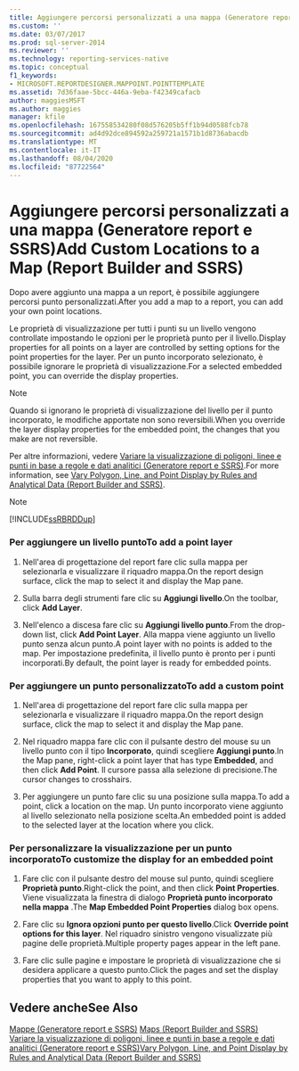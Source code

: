 ```yaml
---
title: Aggiungere percorsi personalizzati a una mappa (Generatore report e SSRS) | Microsoft Docs
ms.custom: ''
ms.date: 03/07/2017
ms.prod: sql-server-2014
ms.reviewer: ''
ms.technology: reporting-services-native
ms.topic: conceptual
f1_keywords:
- MICROSOFT.REPORTDESIGNER.MAPPOINT.POINTTEMPLATE
ms.assetid: 7d36faae-5bcc-446a-9eba-f42349cafacb
author: maggiesMSFT
ms.author: maggies
manager: kfile
ms.openlocfilehash: 167558534280f08d576205b5ff1b94d0588fcb78
ms.sourcegitcommit: ad4d92dce894592a259721a1571b1d8736abacdb
ms.translationtype: MT
ms.contentlocale: it-IT
ms.lasthandoff: 08/04/2020
ms.locfileid: "87722564"
---
```

# <a name="add-custom-locations-to-a-map-report-builder-and-ssrs"></a><span data-ttu-id="88fad-102">Aggiungere percorsi personalizzati a una mappa (Generatore report e SSRS)</span><span class="sxs-lookup"><span data-stu-id="88fad-102">Add Custom Locations to a Map (Report Builder and SSRS)</span></span>
  <span data-ttu-id="88fad-103">Dopo avere aggiunto una mappa a un report, è possibile aggiungere percorsi punto personalizzati.</span><span class="sxs-lookup"><span data-stu-id="88fad-103">After you add a map to a report, you can add your own point locations.</span></span>  
  
 <span data-ttu-id="88fad-104">Le proprietà di visualizzazione per tutti i punti su un livello vengono controllate impostando le opzioni per le proprietà punto per il livello.</span><span class="sxs-lookup"><span data-stu-id="88fad-104">Display properties for all points on a layer are controlled by setting options for the point properties for the layer.</span></span> <span data-ttu-id="88fad-105">Per un punto incorporato selezionato, è possibile ignorare le proprietà di visualizzazione.</span><span class="sxs-lookup"><span data-stu-id="88fad-105">For a selected embedded point, you can override the display properties.</span></span>  
  
> [!NOTE]  
>  <span data-ttu-id="88fad-106">Quando si ignorano le proprietà di visualizzazione del livello per il punto incorporato, le modifiche apportate non sono reversibili.</span><span class="sxs-lookup"><span data-stu-id="88fad-106">When you override the layer display properties for the embedded point, the changes that you make are not reversible.</span></span>  
  
 <span data-ttu-id="88fad-107">Per altre informazioni, vedere [Variare la visualizzazione di poligoni, linee e punti in base a regole e dati analitici &#40;Generatore report e SSRS&#41;](vary-polygon-line-and-point-display-by-rules-and-analytical-data.md).</span><span class="sxs-lookup"><span data-stu-id="88fad-107">For more information, see [Vary Polygon, Line, and Point Display by Rules and Analytical Data &#40;Report Builder and SSRS&#41;](vary-polygon-line-and-point-display-by-rules-and-analytical-data.md).</span></span>  
  
> [!NOTE]  
>  [!INCLUDE[ssRBRDDup](../../includes/ssrbrddup-md.md)]  
  
### <a name="to-add-a-point-layer"></a><span data-ttu-id="88fad-108">Per aggiungere un livello punto</span><span class="sxs-lookup"><span data-stu-id="88fad-108">To add a point layer</span></span>  
  
1.  <span data-ttu-id="88fad-109">Nell'area di progettazione del report fare clic sulla mappa per selezionarla e visualizzare il riquadro mappa.</span><span class="sxs-lookup"><span data-stu-id="88fad-109">On the report design surface, click the map to select it and display the Map pane.</span></span>  
  
2.  <span data-ttu-id="88fad-110">Sulla barra degli strumenti fare clic su **Aggiungi livello**.</span><span class="sxs-lookup"><span data-stu-id="88fad-110">On the toolbar, click **Add Layer**.</span></span>  
  
3.  <span data-ttu-id="88fad-111">Nell'elenco a discesa fare clic su **Aggiungi livello punto**.</span><span class="sxs-lookup"><span data-stu-id="88fad-111">From the drop-down list, click **Add Point Layer**.</span></span> <span data-ttu-id="88fad-112">Alla mappa viene aggiunto un livello punto senza alcun punto.</span><span class="sxs-lookup"><span data-stu-id="88fad-112">A point layer with no points is added to the map.</span></span> <span data-ttu-id="88fad-113">Per impostazione predefinita, il livello punto è pronto per i punti incorporati.</span><span class="sxs-lookup"><span data-stu-id="88fad-113">By default, the point layer is ready for embedded points.</span></span>  
  
### <a name="to-add-a-custom-point"></a><span data-ttu-id="88fad-114">Per aggiungere un punto personalizzato</span><span class="sxs-lookup"><span data-stu-id="88fad-114">To add a custom point</span></span>  
  
1.  <span data-ttu-id="88fad-115">Nell'area di progettazione del report fare clic sulla mappa per selezionarla e visualizzare il riquadro mappa.</span><span class="sxs-lookup"><span data-stu-id="88fad-115">On the report design surface, click the map to select it and display the Map pane.</span></span>  
  
2.  <span data-ttu-id="88fad-116">Nel riquadro mappa fare clic con il pulsante destro del mouse su un livello punto con il tipo **Incorporato**, quindi scegliere **Aggiungi punto**.</span><span class="sxs-lookup"><span data-stu-id="88fad-116">In the Map pane, right-click a point layer that has type **Embedded**, and then click **Add Point**.</span></span> <span data-ttu-id="88fad-117">Il cursore passa alla selezione di precisione.</span><span class="sxs-lookup"><span data-stu-id="88fad-117">The cursor changes to crosshairs.</span></span>  
  
3.  <span data-ttu-id="88fad-118">Per aggiungere un punto fare clic su una posizione sulla mappa.</span><span class="sxs-lookup"><span data-stu-id="88fad-118">To add a point, click a location on the map.</span></span> <span data-ttu-id="88fad-119">Un punto incorporato viene aggiunto al livello selezionato nella posizione scelta.</span><span class="sxs-lookup"><span data-stu-id="88fad-119">An embedded point is added to the selected layer at the location where you click.</span></span>  
  
### <a name="to-customize-the-display-for-an-embedded-point"></a><span data-ttu-id="88fad-120">Per personalizzare la visualizzazione per un punto incorporato</span><span class="sxs-lookup"><span data-stu-id="88fad-120">To customize the display for an embedded point</span></span>  
  
1.  <span data-ttu-id="88fad-121">Fare clic con il pulsante destro del mouse sul punto, quindi scegliere **Proprietà punto**.</span><span class="sxs-lookup"><span data-stu-id="88fad-121">Right-click the point, and then click **Point Properties**.</span></span> <span data-ttu-id="88fad-122">Viene visualizzata la finestra di dialogo **Proprietà punto incorporato nella mappa** .</span><span class="sxs-lookup"><span data-stu-id="88fad-122">The **Map Embedded Point Properties** dialog box opens.</span></span>  
  
2.  <span data-ttu-id="88fad-123">Fare clic su **Ignora opzioni punto per questo livello**.</span><span class="sxs-lookup"><span data-stu-id="88fad-123">Click **Override point options for this layer**.</span></span> <span data-ttu-id="88fad-124">Nel riquadro sinistro vengono visualizzate più pagine delle proprietà.</span><span class="sxs-lookup"><span data-stu-id="88fad-124">Multiple property pages appear in the left pane.</span></span>  
  
3.  <span data-ttu-id="88fad-125">Fare clic sulle pagine e impostare le proprietà di visualizzazione che si desidera applicare a questo punto.</span><span class="sxs-lookup"><span data-stu-id="88fad-125">Click the pages and set the display properties that you want to apply to this point.</span></span>  
  
## <a name="see-also"></a><span data-ttu-id="88fad-126">Vedere anche</span><span class="sxs-lookup"><span data-stu-id="88fad-126">See Also</span></span>  
 <span data-ttu-id="88fad-127">[Mappe &#40;Generatore report e SSRS&#41;](maps-report-builder-and-ssrs.md) </span><span class="sxs-lookup"><span data-stu-id="88fad-127">[Maps &#40;Report Builder and SSRS&#41;](maps-report-builder-and-ssrs.md) </span></span>  
 [<span data-ttu-id="88fad-128">Variare la visualizzazione di poligoni, linee e punti in base a regole e dati analitici &#40;Generatore report e SSRS&#41;</span><span class="sxs-lookup"><span data-stu-id="88fad-128">Vary Polygon, Line, and Point Display by Rules and Analytical Data &#40;Report Builder and SSRS&#41;</span></span>](vary-polygon-line-and-point-display-by-rules-and-analytical-data.md)  
  
  
